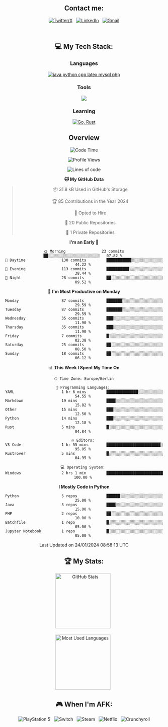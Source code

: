 <div align="center">

## Contact me:

[![Twitter/X](https://skillicons.dev/icons?i=twitter)](https://twitter.com/erikskopp) &nbsp;
[![LinkedIn](https://skillicons.dev/icons?i=linkedin)](www.linkedin.com/in/erik-skopp) &nbsp;
[![Gmail](https://skillicons.dev/icons?i=gmail)](mailto:skopp.erik@gmail.com?subject=Hello%20Jasper,%20From%20Github)

<div align="center">
<br>

## 💻 My Tech Stack:

### Languages

[![java python cpp latex mysql php](https://skillicons.dev/icons?i=java,python,cpp,latex,mysql,php)](https://skillicons.dev)

### Tools

[![](https://skillicons.dev/icons?i=matlab,azure,bash,git,github,vscode)](https://skillicons.dev)

### Learning

[![Go, Rust](https://skillicons.dev/icons?i=go,rust)](https://skillicons.dev)

## Overview

<!--START_SECTION:waka-->
![Code Time](http://img.shields.io/badge/Code%20Time-2%20hrs%2021%20mins-blue)

![Profile Views](http://img.shields.io/badge/Profile%20Views-60-blue)

![Lines of code](https://img.shields.io/badge/From%20Hello%20World%20I%27ve%20Written-494.3%20thousand%20lines%20of%20code-blue)

**🐱 My GitHub Data** 

> 📦 31.8 kB Used in GitHub's Storage 
 > 
> 🏆 85 Contributions in the Year 2024
 > 
> 💼 Opted to Hire
 > 
> 📜 20 Public Repositories 
 > 
> 🔑 1 Private Repositories 
 > 
**I'm an Early 🐤** 

```text
🌞 Morning                23 commits          ██░░░░░░░░░░░░░░░░░░░░░░░   07.82 % 
🌆 Daytime                130 commits         ███████████░░░░░░░░░░░░░░   44.22 % 
🌃 Evening                113 commits         ██████████░░░░░░░░░░░░░░░   38.44 % 
🌙 Night                  28 commits          ██░░░░░░░░░░░░░░░░░░░░░░░   09.52 % 
```
📅 **I'm Most Productive on Monday** 

```text
Monday                   87 commits          ███████░░░░░░░░░░░░░░░░░░   29.59 % 
Tuesday                  87 commits          ███████░░░░░░░░░░░░░░░░░░   29.59 % 
Wednesday                35 commits          ███░░░░░░░░░░░░░░░░░░░░░░   11.90 % 
Thursday                 35 commits          ███░░░░░░░░░░░░░░░░░░░░░░   11.90 % 
Friday                   7 commits           █░░░░░░░░░░░░░░░░░░░░░░░░   02.38 % 
Saturday                 25 commits          ██░░░░░░░░░░░░░░░░░░░░░░░   08.50 % 
Sunday                   18 commits          ██░░░░░░░░░░░░░░░░░░░░░░░   06.12 % 
```


📊 **This Week I Spent My Time On** 

```text
🕑︎ Time Zone: Europe/Berlin

💬 Programming Languages: 
YAML                     1 hr 6 mins         ██████████████░░░░░░░░░░░   54.55 % 
Markdown                 19 mins             ████░░░░░░░░░░░░░░░░░░░░░   15.82 % 
Other                    15 mins             ███░░░░░░░░░░░░░░░░░░░░░░   12.50 % 
Python                   14 mins             ███░░░░░░░░░░░░░░░░░░░░░░   12.18 % 
Rust                     5 mins              █░░░░░░░░░░░░░░░░░░░░░░░░   04.84 % 

🔥 Editors: 
VS Code                  1 hr 55 mins        ████████████████████████░   95.05 % 
Rustrover                5 mins              █░░░░░░░░░░░░░░░░░░░░░░░░   04.95 % 

💻 Operating System: 
Windows                  2 hrs 1 min         █████████████████████████   100.00 % 
```

**I Mostly Code in Python** 

```text
Python                   5 repos             ██████░░░░░░░░░░░░░░░░░░░   25.00 % 
Java                     3 repos             ████░░░░░░░░░░░░░░░░░░░░░   15.00 % 
PHP                      2 repos             ██░░░░░░░░░░░░░░░░░░░░░░░   10.00 % 
Batchfile                1 repo              █░░░░░░░░░░░░░░░░░░░░░░░░   05.00 % 
Jupyter Notebook         1 repo              █░░░░░░░░░░░░░░░░░░░░░░░░   05.00 % 
```




 Last Updated on 24/01/2024 08:58:13 UTC
<!--END_SECTION:waka-->

## 🏆 My Stats:

<p>
    <img height=175 alt="GitHub Stats" src="https://github-readme-stats.vercel.app/api?username=eskopp&show_icons=true&count_private=true&theme=dark" />&nbsp;&nbsp;
    <br><br>
    <img height=175 alt="Most Used Languages" src="https://github-readme-stats.vercel.app/api/top-langs/?username=eskopp&layout=compact&theme=dark" />&nbsp;&nbsp;
</p>

## 🎮 When I'm AFK: 

![PlayStation 5](https://img.shields.io/badge/Playstation%205-003791?style=for-the-badge&logo=playstation-5&logoColor=white) &nbsp;
![Switch](https://img.shields.io/badge/Switch-E60012?style=for-the-badge&logo=nintendo-switch&logoColor=white) &nbsp;
![Steam](https://img.shields.io/badge/steam-%23000000.svg?style=for-the-badge&logo=steam&logoColor=white) &nbsp;
![Netflix](https://img.shields.io/badge/Netflix-E50914?style=for-the-badge&logo=netflix&logoColor=white) &nbsp;
![Crunchyroll](https://img.shields.io/badge/Crunchyroll-F47521?style=for-the-badge&logo=crunchyroll&logoColor=white)

</div>
